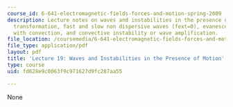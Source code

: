 ```yaml
---
course_id: 6-641-electromagnetic-fields-forces-and-motion-spring-2009
description: Lecture notes on waves and instabilities in the presence of motion, Galilean
  transformation, fast and slow non dispersive waves (fext=0), evanescence and oscillation
  with convection, and convective instability or wave amplification.
file_location: /coursemedia/6-641-electromagnetic-fields-forces-and-motion-spring-2009/fd628e9c0063f9c971627d9fc287aa55_MIT6_641s09_lec19.pdf
file_type: application/pdf
layout: pdf
title: 'Lecture 19: Waves and Instabilities in the Presence of Motion'
type: course
uid: fd628e9c0063f9c971627d9fc287aa55

---
```

None